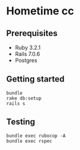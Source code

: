 # Hometime cc

## Prerequisites

- Ruby 3.2.1
- Rails 7.0.6
- Postgres

## Getting started

```
bundle
rake db:setup
rails s
```

## Testing

```
bundle exec rubocop -A
bundle exec rspec
```
